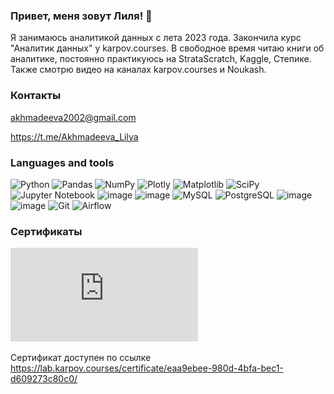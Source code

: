 ### Привет, меня зовут Лиля! 👋
Я занимаюсь аналитикой данных с лета 2023 года. Закончила курс "Аналитик данных" у karpov.courses. В свободное время читаю книги об аналитике, постоянно практикуюсь на StrataScratch, Kaggle, Степике. Также смотрю видео на каналах karpov.courses и Noukash.

### Контакты
akhmadeeva2002@gmail.com

https://t.me/Akhmadeeva_Lilya

### Languages and tools
![Python](https://img.shields.io/badge/python-3670A0?style=for-the-badge&logo=python&logoColor=ffdd54)
![Pandas](https://img.shields.io/badge/pandas-%23150458.svg?style=for-the-badge&logo=pandas&logoColor=white)
![NumPy](https://img.shields.io/badge/numpy-%23013243.svg?style=for-the-badge&logo=numpy&logoColor=white)
![Plotly](https://img.shields.io/badge/Plotly-%233F4F75.svg?style=for-the-badge&logo=plotly&logoColor=white)
![Matplotlib](https://img.shields.io/badge/Matplotlib-%23ffffff.svg?style=for-the-badge&logo=Matplotlib&logoColor=black)
![SciPy](https://img.shields.io/badge/SciPy-%230C55A5.svg?style=for-the-badge&logo=scipy&logoColor=%white)
![Jupyter Notebook](https://img.shields.io/badge/jupyter-%23FA0F00.svg?style=for-the-badge&logo=jupyter&logoColor=white)
![image](https://github.com/a-lilya/a-lilya/assets/160621194/b31940bf-cccc-43ee-b49a-9bd2e51fb332)
![image](https://github.com/a-lilya/a-lilya/assets/160621194/74562c66-ac07-4948-9ba1-e18c3e1129a8)
![MySQL](https://img.shields.io/badge/mysql-%2300f.svg?style=for-the-badge&logo=mysql&logoColor=white)
![PostgreSQL](https://img.shields.io/badge/PostgreSQL-316192?style=for-the-badge&logo=postgresql&logoColor=white)
![image](https://github.com/a-lilya/a-lilya/assets/160621194/0f4de5a1-ebe0-48a9-a5cf-aa61f7547b10)
![image](https://github.com/a-lilya/a-lilya/assets/160621194/087054a8-93f4-4777-95e2-00e1ae24ac9b)
![Git](https://img.shields.io/badge/git-%23F05033.svg?style=for-the-badge&logo=git&logoColor=white)
![Airflow](https://img.shields.io/badge/Airflow-017CEE?style=for-the-badge&logo=Apache%20Airflow&logoColor=white)

### Сертификаты
![image](https://github.com/a-lilya/a-lilya/blob/main/%D0%A1%D0%B5%D1%80%D1%82%D0%B8%D1%84%D0%B8%D0%BA%D0%B0%D1%82_karpov.courses.pdf)

Сертификат доступен по ссылке https://lab.karpov.courses/certificate/eaa9ebee-980d-4bfa-bec1-d609273c80c0/


<!--
**a-lilya/a-lilya** is a ✨ _special_ ✨ repository because its `README.md` (this file) appears on your GitHub profile.

Here are some ideas to get you started:

- 🔭 I’m currently working on ...
- 🌱 I’m currently learning ...
- 👯 I’m looking to collaborate on ...
- 🤔 I’m looking for help with ...
- 💬 Ask me about ...
- 📫 How to reach me: ...
- 😄 Pronouns: ...
- ⚡ Fun fact: ...
-->
